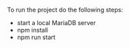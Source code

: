 To run the project do the following steps:

- start a local MariaDB server
- npm install
- npm run start
